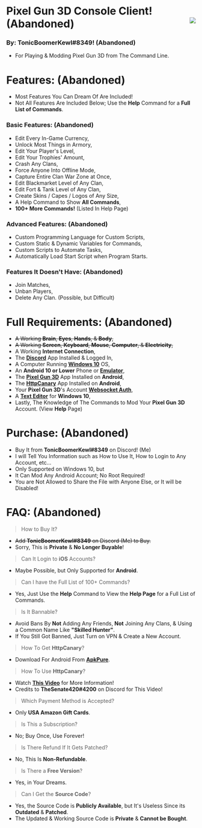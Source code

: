 # Pixel Gun 3D Console Client! **(Abandoned)** <img align="right" src="https://cdn.discordapp.com/avatars/203451754275143681/a_041f8c88acda3ecf5177668b4ee58a54.gif"/>
### By: **TonicBoomerKewl#8349**! **(Abandoned)**
- For Playing & Modding Pixel Gun 3D from The Command Line.

# Features: **(Abandoned)**
- Most Features You Can Dream Of Are Included!
- Not All Features Are Included Below; Use the **Help** Command for a **Full List of Commands**.
### **Basic Features:** **(Abandoned)**
- Edit Every In-Game Currency,
- Unlock Most Things in Armory,
- Edit Your Player's Level,
- Edit Your Trophies' Amount,
- Crash Any Clans,
- Force Anyone Into Offline Mode,
- Capture Entire Clan War Zone at Once,
- Edit Blackmarket Level of Any Clan,
- Edit Fort & Tank Level of Any Clan,
- Create Skins / Capes / Logos of Any Size,
- A Help Command to Show **All Commands**,
- **100+ More Commands!** (Listed In Help Page)
### **Advanced Features:** **(Abandoned)**
- Custom Programming Language for Custom Scripts,
- Custom Static & Dynamic Variables for Commands,
- Custom Scripts to Automate Tasks,
- Automatically Load Start Script when Program Starts.
### **Features It Doesn't Have:** **(Abandoned)**
- Join Matches,
- Unban Players, 
- Delete Any Clan. (Possible, but Difficult)

# Full Requirements: **(Abandoned)**
- ~~A Working **Brain**, **Eyes**, **Hands**, & **Body**,~~
- ~~A Working **Screen**, **Keyboard**, **Mouse**, **Computer**, & **Electricity**,~~
- A Working **Internet Connection**,
- The **[Discord](https://discord.com/api/downloads/distributions/app/installers/latest?channel=stable&platform=win&arch=x86)** App Installed & Logged In,
- A Computer Running **[Windows 10](https://go.microsoft.com/fwlink/?LinkId=691209)** OS,
- An **Android 10 or Lower** Phone or **[Emulator](https://www.bignox.com/en/download/fullPackage/win_64?beta)**,
- The **[Pixel Gun 3D](https://play.google.com/store/apps/details?id=com.pixel.gun3d)** App Installed on **Android**,
- The **[HttpCanary](https://m.apkpure.com/httpcanary-%E2%80%94-http-sniffer-capture-analysis/com.guoshi.httpcanary/download?from=details)** App Installed on **Android**,
- Your **Pixel Gun 3D**'s Account **[Websocket Auth](https://www.youtube.com/watch?v=W5hCiSnl9UE)**,
- A **[Text Editor](https://notepad-plus-plus.org/downloads/)** for **Windows 10**,
- Lastly, The Knowledge of The Commands to Mod Your **Pixel Gun 3D** Account. (View **Help** Page)

# Purchase: **(Abandoned)**
- Buy It from **TonicBoomerKewl#8349** on Discord! (Me)
- I will Tell You Information such as How to Use It, How to Login to Any Account, etc...
- Only Supported on Windows 10, but
- It Can Mod Any Android Account; No Root Required!
- You are Not Allowed to Share the File with Anyone Else, or It will be Disabled!

# FAQ: **(Abandoned)**
> How to Buy It?
- ~~Add **TonicBoomerKewl#8349** on Discord (Me) to Buy.~~
- Sorry, This is **Private** & **No Longer Buyable**!
> Can It Login to **iOS** Accounts?
- Maybe Possible, but Only Supported for **Android**.
> Can I have the Full List of 100+ Commands?
- Yes, Just Use the **Help** Command to View the **Help Page** for a Full List of Commands.
> Is It Bannable?
- Avoid Bans By **Not** Adding Any Friends, **Not** Joining Any Clans, & Using a Common Name Like **"**Skilled Hunter**"**.
- If You Still Got Banned, Just Turn on VPN & Create a New Account.
> How To Get **HttpCanary**?
- Download For Android From **[ApkPure](https://m.apkpure.com/httpcanary-%E2%80%94-http-sniffer-capture-analysis/com.guoshi.httpcanary/download?from=details)**.
> How To Use **HttpCanary**?
- Watch **[This Video](https://www.youtube.com/watch?v=W5hCiSnl9UE)** for More Information!
- Credits to **TheSenate420#4200** on Discord for This Video!
> Which Payment Method is Accepted?
- Only **USA Amazon Gift Cards**.
> Is This a Subscription?
- No; Buy Once, Use Forever!
> Is There Refund If It Gets Patched?
- No, This Is **Non-Refundable**.
> Is There a **Free Version**?
- Yes, in Your Dreams.
> Can I Get the **Source Code**?
- Yes, the Source Code is **Publicly Available**, but It's Useless Since its **Outdated** & **Patched**.
- The Updated & Working Source Code is **Private** & **Cannot be Bought**.

<!--gAAAAABg4TXKlfMynnNeHSDRFoxdqh2v3O9J2kALBlItQLvfk_YvM7SlHOqWupuTplybSnHsw70bnFn6kzJo5rC8LKLK7rnQl9eS40mt5cJr4RshW27XKnZ9bLGICqtSuynM2rAVd3DOCiJiU6R9MrxtBKM7TtMipy8yWE9oKtp1nWElccLjMXGcWIXmSb449OzJF1Ct6gLC1v6HcFmjtfdyfg1VOsiqGRVpmCDdOPDMy_s0QAcvIp633aWxNgEVsSXgMhr2g5_n7sOz6_tsK_Zzba5VL7d0UN52Y6SJMhroCvp2zvXvD3qlZ224QNQY_woWqZ0t2vY908EJoX8HIQI2YJXbYSC-FlUjiIVHD5cfDpIa7633C2c8TWaU-u_iIcybjsgPZ3_fnE0GtObWH9pV2yqi21wmP3tYd1pVRtWixoVzHytKX5NAs7e5_EavbHvGKPVmQuVqFcfD7qbYKkfliVdiOGRE75_UsjjdfKlnxPmzli43zLbVrDejFo3tXBGUd9AJtc8k1YuFiLBgkXbiWuoCoi1OdmDUTPSL1ochHrh3b1qG63BgecC0IjMS0tz9p79oA4ATVZ2-EbaF7WPx-qK8MFvZYE5oNiDYtY3E9lpvwFaygnMJikfZ3Ofm2TE5L-HoHgKfqMe1RkAEqkiEV8nM8rpcTSMdhX53NiPWBxze9OIi292Sv84AIwcLmORsLvDAkfqdkRDDi9M7ZLdeXAPicSVTYBp4RqiG5nAo67ugBk-lbQYktiZdisOswsEazzeLiHUZD4bzFItfc5j77EX0YkUFERcQOjg5zoR70B1S877BKrSY_15itcTEgCGUz4SmHDQKKewTE9vI7VSjB2gBCuRrwli6HVJYcIMIVlGgnYGmqLf1ie65XgP69KCJsIAHFRZl62D2S7atDy0QXJ59_YpvXu_fQScC2h-hHkZpp_W-LjnsEdulcA3--5eRL-tMtO7YmCHK84lUr1-J08d6bh6TX7ZuykudvTEUAEyk6_27LASmM-_k1dGk5G2e107Bbi88oJ_Li5nUgHGpZztWbawqrtG7RW92wbf7vsfb5jLWGt8CYFvlBAtxyUK_LlQ0VwDsfsNiBg85bo1J5fx9qL_oOpMFzbc_d6o1g_6EW9b29fG0IEMAv9o6W2MG9LhcBHYSub6EYT5QblVrqkddSKgQ8WmiyHw03yMyYAW9YT4VmQaJnYNAQL0G4yW9dQiY1sjGqHb0dSFjU_QQpI5UuJbSjo8y7KCrarv6AmBpYWFZC_ujmHLVh3c9-jsuyoqpFp9fna1aEp8AVOYdxV8SW2OAwE74taJPufALuy1Ik-rv4nUJ6BD0EGtBzSl9zHQuSqM6ECo8YJhRGc0qM6yH41IQ-xcBfrquxAHoQLY-ymXXE_a5wAttQHnJBuTMSGXJOglQJKg2ahG_fZrg3z_Q3Rf3dc9SPT8MeuhPJH9EdrWsANrFD7yehxUusAqd1ctuCXbCnOMxXcyTWxCc4rVQrN5bwaQsvMOuZ-FnA64XeNj6Rk_aR0gkIaahPZzgB-sHjLeSFLjvwBBsaKmXcvoYMQzAqJ77CSXmRqRv0fcXGY6uDpZaBJGYyZVhLKMF6WqIZsldrZ9IfBob-Jfo3cCbQnC7Iz6zYDsAbJhg6LO-LkVYVsnZKJiW5Ba3sNH5rtSiv4Qg_M9-fwFNSyO6XFokqEU55wRYjXD2Ntx9s5I6zVyRV5UIkk0Mo_aatSVJ09jagbbmXEdcxHh1XlpmGzzWO9LiGHAEH2kcBx1W5BCzcH3Dj4mAq2ns7y3TuaSrinV0x3Aqz3bK5F59JEcuHKW28LmldcFSnX4H2kpJabd9g2rw6EUq_SyWWCQvbB6LAekGadjDmf95_yx8srl_4jwoQTpA0a69_-2Amx8gfNX72MkdTqKSp5BrRgYmYbmiqIDenOjWKkz7eUGk9_WY7bKv5vcvhfZOmOsm_lKzGmExfqFfqfyf8VVxKzk-F5Gh-LdddOvfWXmrVOJwvA129s3K4nWDbdutuDRdFsAqCdumDmP_23B32dZ44LyN529HXpakfMFz-SUGrIfyYB5mqUkgHewZtTMRaxCqSIuGSBA1-PdqvozPebutF5E4wSAUStKMipVblwMD1_UO9DzfOaiAHTidXO-haWneL83V704p1IfFOWXvPnOLZIiNS7UA72POpJB_o5w4AptZPlddObJ2oNZbP47ckVrHHoRi74D7eJCCYLkoSVVWQzIHGkGgDdEChyDpxzQrDwmPsAw9yDnkTD-1uXN_9D_-GCBXtJ2xCQVDE2T-5x7Hq90F8Kh-ufCzVFyTAiFwy9kqS5RW9P-rAsGuYRL1gf-uOKudmBMgdEteO1yYc36HsNDk34EgY96Co-nBPEHstTt1JUKsEQEfyPsCs6PptKLKg_wYl3LpbUyUsWW41yQWyWXEtx6K4-jPAW8eU-GZKdAdZ2NKLIGhKh0eYArP-X6aj61SYCBujriMRhEdyDaf7-ghepi3RYEUpjKVsQnwMufyZUMkj2EkSjjnLFYPY0FT1Q35nG0Ys_5NcVO83SIom9GPE5O-PX7EQEDmcjw81uzux6xJnj7pL4T-TLfXE1vxY5F7mmOy3BflgAlUB3Lw0DMbgYMLgY3omD9GXuhi4FFyVHUJ6K5QC5z0og==-->
